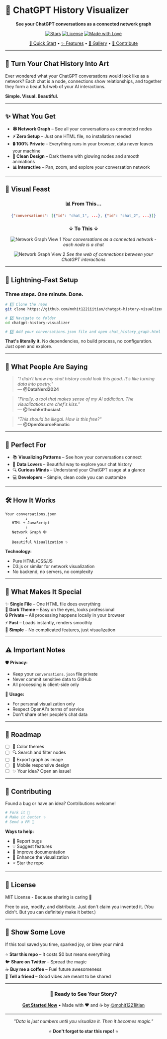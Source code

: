 # 🌌 ChatGPT History Visualizer

<div align="center">

**See your ChatGPT conversations as a connected network graph**

[![Stars](https://img.shields.io/github/stars/mohit1221iitian/chatgpt-history-visualizer?style=for-the-badge&logo=github&color=yellow)](https://github.com/mohit1221iitian/chatgpt-history-visualizer/stargazers)
[![License](https://img.shields.io/badge/license-MIT-blue?style=for-the-badge&logo=opensourceinitiative&logoColor=white)](LICENSE)
[![Made with Love](https://img.shields.io/badge/Made%20with-❤️%20%26%20☕-red?style=for-the-badge)](https://github.com/mohit1221iitian)

[🚀 Quick Start](#-lightning-fast-setup) • [✨ Features](#-what-you-get) • [🎨 Gallery](#-visual-feast) • [🤝 Contribute](#-join-the-revolution)

</div>

---

## 🎯 Turn Your Chat History Into Art

Ever wondered what your ChatGPT conversations would look like as a network? Each chat is a node, connections show relationships, and together they form a beautiful web of your AI interactions.

**Simple. Visual. Beautiful.**

---

## ✨ What You Get

- **🕸️ Network Graph** – See all your conversations as connected nodes
- **⚡ Zero Setup** – Just one HTML file, no installation needed
- **🔒 100% Private** – Everything runs in your browser, data never leaves your machine
- **🎨 Clean Design** – Dark theme with glowing nodes and smooth animations
- **📊 Interactive** – Pan, zoom, and explore your conversation network

---

## 🎨 Visual Feast

<div align="center">

### **📊 From This...**
```json
{"conversations": [{"id": "chat_1", ...}, {"id": "chat_2", ...}]}
```

### **↓ To This ↓**

![Network Graph View 1](./screenshots/graph1.png)
*Your conversations as a connected network - each node is a chat*

![Network Graph View 2](./screenshots/graph2.png)
*See the web of connections between your ChatGPT interactions*

</div>

---

## 🚀 Lightning-Fast Setup

### Three steps. One minute. Done.

```bash
# 1️⃣ Clone the repo
git clone https://github.com/mohit1221iitian/chatgpt-history-visualizer.git

# 2️⃣ Navigate to folder
cd chatgpt-history-visualizer

# 3️⃣ Add your conversations.json file and open chat_history_graph.html in your browser
```

**That's literally it.** No dependencies, no build process, no configuration. Just open and explore.

---

## 🎪 What People Are Saying

> *"I didn't know my chat history could look this good. It's like turning data into poetry."*  
> — **@DataNerd2024**

> *"Finally, a tool that makes sense of my AI addiction. The visualizations are chef's kiss."*  
> — **@TechEnthusiast**

> *"This should be illegal. How is this free?"*  
> — **@OpenSourceFanatic**

---

## 🎯 Perfect For

- 📚 **Visualizing Patterns** – See how your conversations connect
- 🎨 **Data Lovers** – Beautiful way to explore your chat history
- 🔍 **Curious Minds** – Understand your ChatGPT usage at a glance
- 💻 **Developers** – Simple, clean code you can customize

---

## 🛠️ How It Works

```
Your conversations.json
         ↓
   HTML + JavaScript
         ↓
   Network Graph 🕸️
         ↓
   Beautiful Visualization ✨
```

**Technology:**
- Pure HTML/CSS/JS
- D3.js or similar for network visualization
- No backend, no servers, no complexity

---

## 💎 What Makes It Special

✨ **Single File** – One HTML file does everything  
🎨 **Dark Theme** – Easy on the eyes, looks professional  
🔒 **Private** – All processing happens locally in your browser  
⚡ **Fast** – Loads instantly, renders smoothly  
🎯 **Simple** – No complicated features, just visualization

---

## ⚠️ Important Notes

🛡️ **Privacy:**
- Keep your `conversations.json` file private
- Never commit sensitive data to GitHub
- All processing is client-side only

📜 **Usage:**
- For personal visualization only
- Respect OpenAI's terms of service
- Don't share other people's chat data

---

## 🚀 Roadmap

- [ ] 🎨 Color themes
- [ ] 🔍 Search and filter nodes
- [ ] 💾 Export graph as image
- [ ] 📱 Mobile responsive design
- [ ] ✨ Your idea? Open an issue!

---

## 🤝 Contributing

Found a bug or have an idea? Contributions welcome!

```bash
# Fork it 🍴
# Make it better ✨
# Send a PR 🚀
```

**Ways to help:**
- 🐛 Report bugs
- 💡 Suggest features
- 📝 Improve documentation
- 🎨 Enhance the visualization
- ⭐ Star the repo

---

## 📜 License

MIT License - Because sharing is caring 💙

Free to use, modify, and distribute. Just don't claim you invented it. (You didn't. But you can definitely make it better.)

---

## 🌟 Show Some Love

If this tool saved you time, sparked joy, or blew your mind:

⭐ **Star this repo** – It costs $0 but means everything  
🐦 **Share on Twitter** – Spread the magic  
☕ **Buy me a coffee** – Fuel future awesomeness  
💬 **Tell a friend** – Good vibes are meant to be shared

---

<div align="center">

### 🚀 **Ready to See Your Story?**

**[Get Started Now](https://github.com/mohit1221iitian/chatgpt-history-visualize)** • Made with ❤️ and ☕ by [@mohit1221iitian](https://github.com/mohit1221iitian)

---

*"Data is just numbers until you visualize it. Then it becomes magic."*

⭐ **Don't forget to star this repo!** ⭐

</div>
